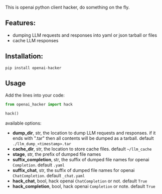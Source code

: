 
This is openai python client hacker, do something on the fly.

## Features:

* dumping LLM requests and responses into yaml or json tarball or files
* cache LLM responses

## Installation:

```
pip install openai-hacker
```

## Usage

Add the lines into your code:

```python
from openai_hacker import hack

hack()
```

available options:

* **dump_dir**, str, the location to dump LLM requests and responses. if it ends with ".tar" then all contents will be dumped as a tarball. default `./llm_dump_<timestamp>.tar`
* **cache_dir**, str, the location to store cache files. default `~/llm_cache`
* **stage**, str, the prefix of dumped file names
* **suffix_completion**, str, the suffix of dumped file names for openai `Completion`. default `.yaml`
* **suffix_chat**, str, the suffix of dumped file names for openai `ChatCompletion`. default `_chat.yaml`
* **hack_chat**, bool,  hack openai `ChatCompletion` or not. default `True`
* **hack_completion**, bool, hack openai `Completion` or note. default `True`


